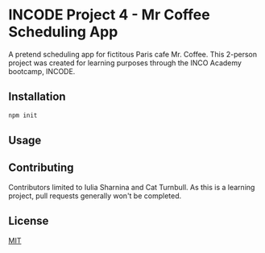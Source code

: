 # INCODE Project 4 - Mr Coffee Scheduling App

A pretend scheduling app for fictitous Paris cafe Mr. Coffee. This 2-person project was created for learning purposes through the INCO Academy bootcamp, INCODE.

## Installation


```zsh
npm init
```

## Usage

## Contributing

Contributors limited to Iulia Sharnina and Cat Turnbull. As this is a learning project, pull requests generally won't be completed.

## License

[MIT](https://choosealicense.com/licenses/mit/)